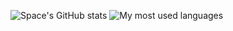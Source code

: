 <!--### Hi there 👋


**AudunVN/AudunVN** is a ✨ _special_ ✨ repository because its `README.md` (this file) appears on your GitHub profile.

Here are some ideas to get you started:

- 🔭 I’m currently working on ...
- 🌱 I’m currently learning ...
- 👯 I’m looking to collaborate on ...
- 🤔 I’m looking for help with ...
- 💬 Ask me about ...
- 📫 How to reach me: ...
- 😄 Pronouns: ...
- ⚡ Fun fact: ...
-->
![Space's GitHub stats](https://github-readme-stats.vercel.app/api?username=audunvn&show_icons=true&theme=default&bg_color=FFF&hide_border=true) ![My most used languages](https://github-readme-stats.vercel.app/api/top-langs/?username=audunvn&layout=compact&theme=default&bg_color=FFF&hide_border=true)
